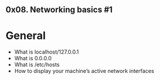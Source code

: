 ## 0x08. Networking basics #1

# General
- What is localhost/127.0.0.1
- What is 0.0.0.0
- What is /etc/hosts
- How to display your machine’s active network interfaces
